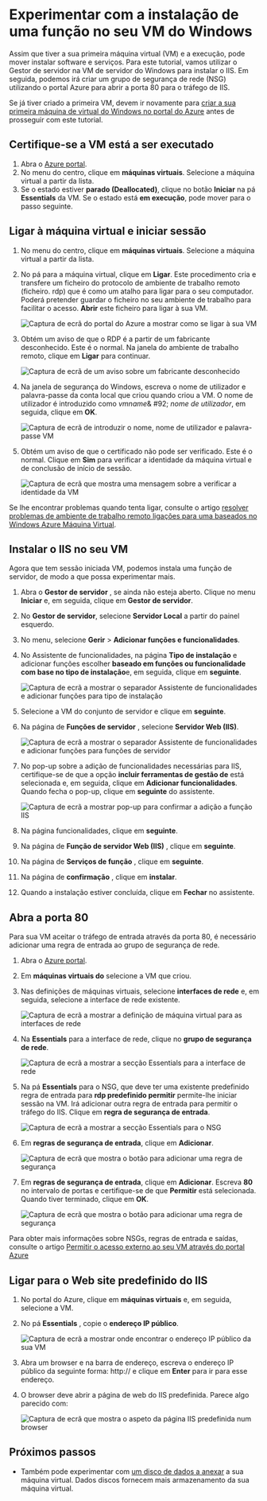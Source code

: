<properties
    pageTitle="Instalar o IIS no seu VM Windows primeiro | Microsoft Azure"
    description="Experimentar a sua primeira máquina de virtual do Windows instalando o IIS e abrir a porta 80 através do portal Azure."
    keywords=""
    services="virtual-machines-windows"
    documentationCenter=""
    authors="cynthn"
    manager="timlt"
    editor=""
    tags="azure-resource-manager"/>
<tags
    ms.service="virtual-machines-windows"
    ms.workload="infrastructure-services"
    ms.tgt_pltfrm="vm-windows"
    ms.devlang="na"
    ms.topic="article"
    ms.date="09/06/2016"
    ms.author="cynthn"/>

# <a name="experiment-with-installing-a-role-on-your-windows-vm"></a>Experimentar com a instalação de uma função no seu VM do Windows
    
Assim que tiver a sua primeira máquina virtual (VM) e a execução, pode mover instalar software e serviços. Para este tutorial, vamos utilizar o Gestor de servidor na VM de servidor do Windows para instalar o IIS. Em seguida, podemos irá criar um grupo de segurança de rede (NSG) utilizando o portal Azure para abrir a porta 80 para o tráfego de IIS. 

Se já tiver criado a primeira VM, devem ir novamente para [criar a sua primeira máquina de virtual do Windows no portal do Azure](virtual-machines-windows-hero-tutorial.md) antes de prosseguir com este tutorial.

## <a name="make-sure-the-vm-is-running"></a>Certifique-se a VM está a ser executado

1. Abra o [Azure portal](https://portal.azure.com).
2. No menu do centro, clique em **máquinas virtuais**. Selecione a máquina virtual a partir da lista.
3. Se o estado estiver **parado (Deallocated)**, clique no botão **Iniciar** na pá **Essentials** da VM. Se o estado está **em execução**, pode mover para o passo seguinte.

## <a name="connect-to-the-virtual-machine-and-sign-in"></a>Ligar à máquina virtual e iniciar sessão

1.  No menu do centro, clique em **máquinas virtuais**. Selecione a máquina virtual a partir da lista.

3. No pá para a máquina virtual, clique em **Ligar**. Este procedimento cria e transfere um ficheiro do protocolo de ambiente de trabalho remoto (ficheiro. rdp) que é como um atalho para ligar para o seu computador. Poderá pretender guardar o ficheiro no seu ambiente de trabalho para facilitar o acesso. **Abrir** este ficheiro para ligar à sua VM.

    ![Captura de ecrã do portal do Azure a mostrar como se ligar à sua VM](./media/virtual-machines-windows-hero-tutorial/connect.png)

4. Obtém um aviso de que o RDP é a partir de um fabricante desconhecido. Este é o normal. Na janela do ambiente de trabalho remoto, clique em **Ligar** para continuar.

    ![Captura de ecrã de um aviso sobre um fabricante desconhecido](./media/virtual-machines-windows-hero-tutorial/rdp-warn.png)

5. Na janela de segurança do Windows, escreva o nome de utilizador e palavra-passe da conta local que criou quando criou a VM. O nome de utilizador é introduzido como *vmname*& #92; *nome de utilizador*, em seguida, clique em **OK**.

    ![Captura de ecrã de introduzir o nome, nome de utilizador e palavra-passe VM](./media/virtual-machines-windows-hero-tutorial/credentials.png)
    
6.  Obtém um aviso de que o certificado não pode ser verificado. Este é o normal. Clique em **Sim** para verificar a identidade da máquina virtual e de conclusão de início de sessão.

    ![Captura de ecrã que mostra uma mensagem sobre a verificar a identidade da VM](./media/virtual-machines-windows-hero-tutorial/cert-warning.png)


Se lhe encontrar problemas quando tenta ligar, consulte o artigo [resolver problemas de ambiente de trabalho remoto ligações para uma baseados no Windows Azure Máquina Virtual](virtual-machines-windows-troubleshoot-rdp-connection.md).


## <a name="install-iis-on-your-vm"></a>Instalar o IIS no seu VM

Agora que tem sessão iniciada VM, podemos instala uma função de servidor, de modo a que possa experimentar mais.

1. Abra o **Gestor de servidor** , se ainda não esteja aberto. Clique no menu **Iniciar** e, em seguida, clique em **Gestor de servidor**.
2. No **Gestor de servidor**, selecione **Servidor Local** a partir do painel esquerdo. 
3. No menu, selecione **Gerir** > **Adicionar funções e funcionalidades**.
4. No Assistente de funcionalidades, na página **Tipo de instalação** e adicionar funções escolher **baseado em funções ou funcionalidade com base no tipo de instalação**e, em seguida, clique em **seguinte**.

    ![Captura de ecrã a mostrar o separador Assistente de funcionalidades e adicionar funções para tipo de instalação](./media/virtual-machines-windows-hero-tutorial/role-wizard.png)

5. Selecione a VM do conjunto de servidor e clique em **seguinte**.
6. Na página de **Funções de servidor** , selecione **Servidor Web (IIS)**.

    ![Captura de ecrã a mostrar o separador Assistente de funcionalidades e adicionar funções para funções de servidor](./media/virtual-machines-windows-hero-tutorial/add-iis.png)

7. No pop-up sobre a adição de funcionalidades necessárias para IIS, certifique-se de que a opção **incluir ferramentas de gestão de** está selecionada e, em seguida, clique em **Adicionar funcionalidades**. Quando fecha o pop-up, clique em **seguinte** do assistente.

    ![Captura de ecrã a mostrar pop-up para confirmar a adição a função IIS](./media/virtual-machines-windows-hero-tutorial/confirm-add-feature.png)

8. Na página funcionalidades, clique em **seguinte**.
9. Na página de **Função de servidor Web (IIS)** , clique em **seguinte**. 
10. Na página de **Serviços de função** , clique em **seguinte**. 
11. Na página de **confirmação** , clique em **instalar**. 
12. Quando a instalação estiver concluída, clique em **Fechar** no assistente.



## <a name="open-port-80"></a>Abra a porta 80 

Para sua VM aceitar o tráfego de entrada através da porta 80, é necessário adicionar uma regra de entrada ao grupo de segurança de rede. 

1. Abra o [Azure portal](https://portal.azure.com).
2. Em **máquinas virtuais do** selecione a VM que criou.
3. Nas definições de máquinas virtuais, selecione **interfaces de rede** e, em seguida, selecione a interface de rede existente.

    ![Captura de ecrã a mostrar a definição de máquina virtual para as interfaces de rede](./media/virtual-machines-windows-hero-tutorial/network-interface.png)

4. Na **Essentials** para a interface de rede, clique no **grupo de segurança de rede**.

    ![Captura de ecrã a mostrar a secção Essentials para a interface de rede](./media/virtual-machines-windows-hero-tutorial/select-nsg.png)

5. Na pá **Essentials** para o NSG, que deve ter uma existente predefinido regra de entrada para **rdp predefinido permitir** permite-lhe iniciar sessão na VM. Irá adicionar outra regra de entrada para permitir o tráfego do IIS. Clique em **regra de segurança de entrada**.

    ![Captura de ecrã a mostrar a secção Essentials para o NSG](./media/virtual-machines-windows-hero-tutorial/inbound.png)

6. Em **regras de segurança de entrada**, clique em **Adicionar**.

    ![Captura de ecrã que mostra o botão para adicionar uma regra de segurança](./media/virtual-machines-windows-hero-tutorial/add-rule.png)

7. Em **regras de segurança de entrada**, clique em **Adicionar**. Escreva **80** no intervalo de portas e certifique-se de que **Permitir** está selecionada. Quando tiver terminado, clique em **OK**.

    ![Captura de ecrã que mostra o botão para adicionar uma regra de segurança](./media/virtual-machines-windows-hero-tutorial/port-80.png)
 
Para obter mais informações sobre NSGs, regras de entrada e saídas, consulte o artigo [Permitir o acesso externo ao seu VM através do portal Azure](virtual-machines-windows-nsg-quickstart-portal.md)
 
## <a name="connect-to-the-default-iis-website"></a>Ligar para o Web site predefinido do IIS

1. No portal do Azure, clique em **máquinas virtuais** e, em seguida, selecione a VM.
2. No pá **Essentials** , copie o **endereço IP público**.

    ![Captura de ecrã a mostrar onde encontrar o endereço IP público da sua VM](./media/virtual-machines-windows-hero-tutorial/ipaddress.png)

2. Abra um browser e na barra de endereço, escreva o endereço IP público da seguinte forma: http://<publicIPaddress> e clique em **Enter** para ir para esse endereço.
3. O browser deve abrir a página de web do IIS predefinida. Parece algo parecido com:

    ![Captura de ecrã que mostra o aspeto da página IIS predefinida num browser](./media/virtual-machines-windows-hero-tutorial/iis-default.png)

    

## <a name="next-steps"></a>Próximos passos

- Também pode experimentar com [um disco de dados a anexar](virtual-machines-windows-attach-disk-portal.md) a sua máquina virtual. Dados discos fornecem mais armazenamento da sua máquina virtual.
